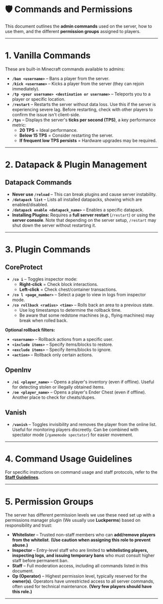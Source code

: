 # 🛡️ **Commands and Permissions**  

This document outlines the **admin commands** used on the server, how to use them, and the different **permission groups** assigned to players.  

---

# **1. Vanilla Commands**  

These are built-in Minecraft commands available to admins:  

- **`/ban <username>`** – Bans a player from the server.  
- **`/kick <username>`** – Kicks a player from the server (they can rejoin immediately).  
- **`/tp <your username> <destination or username>`** – Teleports you to a player or specific location.  
- **`/restart`** – Restarts the server without data loss. Use this if the server is experiencing severe lag. Before restarting, check with other players to confirm the issue isn't client-side.  
- **`/tps`** – Displays the server's **ticks per second (TPS)**, a key performance metric:  
  - **20 TPS** = Ideal performance.  
  - **Below 15 TPS** = Consider restarting the server.  
  - **If frequent low TPS persists** = Hardware upgrades may be required.  

---

# **2. Datapack & Plugin Management**  

## **Datapack Commands**  

- **Never use `/reload`** – This can break plugins and cause server instability.  
- **`/datapack list`** – Lists all installed datapacks, showing which are enabled/disabled.  
- **`/datapack enable <datapack_name>`** – Enables a specific datapack.  
- **Installing Plugins:** Requires a **full server restart** (`/restart`) or using the **server console**. Note that depending on the server setup, `/restart` may shut down the server without restarting it.  

---

# **3. Plugin Commands**  

## **CoreProtect**

- **`/co i`** – Toggles inspector mode:  
  - **Right-click** = Check block interactions.  
  - **Left-click** = Check chest/container transactions.  
- **`/co l <page_number>`** – Select a page to view in logs from inspector mode.  
- **`/co rollback <radius> <time>`** – Rolls back an area to a previous state.
  - Use log timestamps to determine the rollback time.
  - Be aware that some redstone machines (e.g., flying machines) may break when rolled back.  

**Optional rollback filters:**  
- **`<username>`** – Rollback actions from a specific user.  
- **`<include items>`** – Specify items/blocks to restore.  
- **`<exclude items>`** – Specify items/blocks to ignore.  
- **`<action>`** – Rollback only certain actions.

## **OpenInv**

- **`/oi <player_name>`** – Opens a player's inventory (even if offline). Useful for detecting stolen or illegally obtained items.  
- **`/oe <player_name>`** – Opens a player's Ender Chest (even if offline). Another place to check for cheats/dupes.  

## **Vanish**

- **`/vanish`** – Toggles invisibility and removes the player from the online list. Useful for monitoring players discreetly. Can be combined with spectator mode (`/gamemode spectator`) for easier movement.  

---

# **4. Command Usage Guidelines**  

For specific instructions on command usage and staff protocols, refer to the **[Staff Guidelines](staff-guidelines.md)**.  

---

# **5. Permission Groups**  

The server has different permission levels we use these need set up with a permissions manager plugin (We usually use **Luckperms**) based on responsibility and trust:  

- **Whitelister** – Trusted non-staff members who can **add/remove players from the whitelist**. **(Use caution when assigning this role to prevent abuse.)**  
- **Inspector** – Entry-level staff who are limited to **whitelisting players, inspecting logs, and issuing temporary bans** who must consult higher staff before permanent ban.  
- **Staff** – Full moderation access, including all commands listed in this document.  
- **Op (Operator)** – Highest permission level, typically reserved for the **owner(s)**. Operators have unrestricted access to all server commands, often used for technical maintenance. **(Very few players should have this role.)**  

---